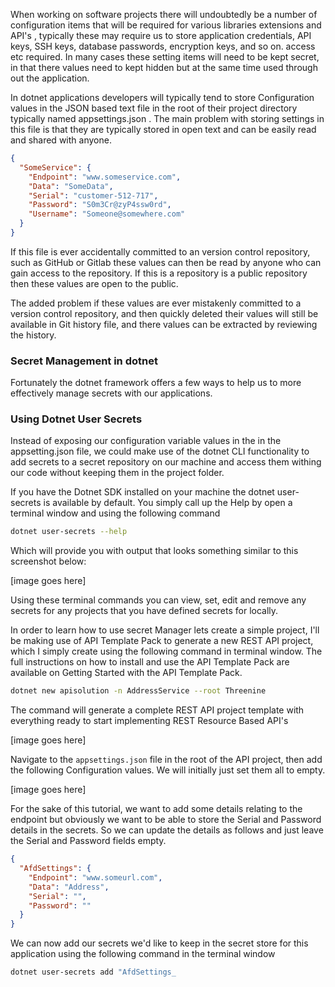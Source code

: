 When working on software projects there will undoubtedly be a number of configuration items that will be required for various libraries extensions and  API's , typically these may require us to store application credentials, API keys, SSH keys, database passwords, encryption keys, and so on. access etc required.  In many cases these setting items will need to be kept secret, in that there values need to kept hidden but at the same time used through out the application.  

In dotnet applications developers will typically tend to store Configuration values in the JSON based text file in the root of their project directory typically named appsettings.json . The main problem with storing settings in this file is that they are typically stored in open text and can be easily read and shared with anyone.

```json
{
  "SomeService": {
    "Endpoint": "www.someservice.com",
    "Data": "SomeData",
    "Serial": "customer-512-717",
    "Password": "S0m3Cr@zyP4ssw0rd",
    "Username": "Someone@somewhere.com"
  }
}
```

If this file is ever accidentally committed to an version control repository, such as GitHub or Gitlab these values can then be read by anyone who can gain access to the repository. If this is a repository is a public repository then these values are open to the public.

The added problem if these values are ever mistakenly committed to a version control repository, and then quickly deleted their values will still be available in Git history file, and there values can be extracted by reviewing the history.

### Secret Management in dotnet

Fortunately the dotnet framework offers a few ways to help us to more effectively manage secrets with our applications. 

### Using Dotnet User Secrets

Instead of exposing our configuration variable values in the in the appsetting.json file, we could make use of the dotnet CLI functionality to add secrets to a secret repository on our machine and access them withing our code  without keeping them in the project folder.

If you have the Dotnet SDK installed on your machine the dotnet user-secrets is available by default. You simply call up the Help by open a terminal window and using the following command

```sh
dotnet user-secrets --help
```

Which will provide you with output that looks something similar to this screenshot below:

[image goes here]

Using these terminal commands you can view, set, edit and remove any secrets for any projects that you have defined secrets for locally.

In order to learn how to use secret Manager lets create a simple project, I'll be making use of API Template Pack to generate a new REST API project, which I simply create using the following command in terminal window. The full instructions on how to install and use the API Template Pack are available on Getting Started with the API Template Pack.

```sh
dotnet new apisolution -n AddressService --root Threenine
```

The command will generate a complete REST API project template with everything ready to start implementing REST Resource Based API's

[image goes here]


Navigate to the `appsettings.json` file in the root of the API project, then add the following Configuration values.  We will initially just set them all to empty.

[image goes here]

For the sake of this tutorial, we want to add some details relating to the endpoint but obviously we want to be able to store the Serial and Password details in the secrets. So we can update the details as follows and just leave the Serial and Password fields empty.

```json
{
  "AfdSettings": {
    "Endpoint": "www.someurl.com",
    "Data": "Address",
    "Serial": "",
    "Password": ""
  }
}
```

We can now add our secrets we'd like to keep in the secret store for this application using the following command in the terminal window

```sh
dotnet user-secrets add "AfdSettings_
```
